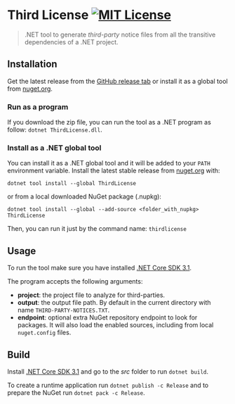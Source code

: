 # Third License [![MIT License](https://img.shields.io/badge/license-MIT-blue.svg?style=flat)](https://choosealicense.com/licenses/mit/)

> .NET tool to generate _third-party_ notice files from all the transitive
> dependencies of a .NET project.

## Installation

Get the latest release from the
[GitHub release tab](https://github.com/pleonex/ThirdLicense/releases) or
install it as a global tool from
[nuget.org](https://www.nuget.org/packages/ThirdLicense).

### Run as a program

If you download the zip file, you can run the tool as a .NET program as follow:
`dotnet ThirdLicense.dll`.

### Install as a .NET global tool

You can install it as a .NET global tool and it will be added to your `PATH`
environment variable. Install the latest stable release from
[nuget.org](https://www.nuget.org/packages/ThirdLicense) with:

```text
dotnet tool install --global ThirdLicense
```

or from a local downloaded NuGet package (.nupkg):

```text
dotnet tool install --global --add-source <folder_with_nupkg> ThirdLicense
```

Then, you can run it just by the command name: `thirdlicense`

## Usage

To run the tool make sure you have installed
[.NET Core SDK 3.1](https://dotnet.microsoft.com/download/dotnet-core/3.1).

The program accepts the following arguments:

- **project**: the project file to analyze for third-parties.
- **output**: the output file path. By default in the current directory with
  name `THIRD-PARTY-NOTICES.TXT`.
- **endpoint**: optional extra NuGet repository endpoint to look for packages.
  It will also load the enabled sources, including from local `nuget.config`
  files.

## Build

Install
[.NET Core SDK 3.1](https://dotnet.microsoft.com/download/dotnet-core/3.1) and
go to the _src_ folder to run `dotnet build`.

To create a runtime application run `dotnet publish -c Release` and to prepare
the NuGet run `dotnet pack -c Release`.
